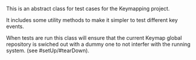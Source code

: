 This is an abstract class for test cases for the Keymapping project. It includes some utility methods to make it simpler to test different key events.When tests are run this class will ensure that the current Keymap global repository is swiched out with a dummy one to not interfer with the running system.  (see #setUp/#tearDown).